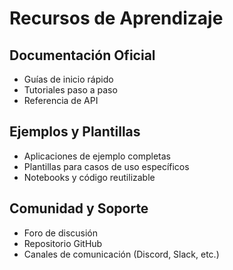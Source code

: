 # Recursos de Aprendizaje

## Documentación Oficial
- Guías de inicio rápido
- Tutoriales paso a paso
- Referencia de API

## Ejemplos y Plantillas
- Aplicaciones de ejemplo completas
- Plantillas para casos de uso específicos
- Notebooks y código reutilizable

## Comunidad y Soporte
- Foro de discusión
- Repositorio GitHub
- Canales de comunicación (Discord, Slack, etc.)